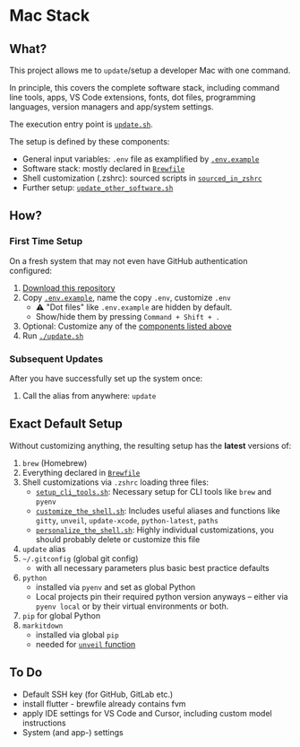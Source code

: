 # Mac Stack

## What?

This project allows me to `update`/setup a developer Mac with one command.

In principle, this covers the complete software stack, including command line tools, apps, VS Code extensions, fonts, dot files, programming languages, version managers and app/system settings.

The execution entry point is [`update.sh`](update.sh).

The setup is defined by these components:
* General input variables: `.env` file as examplified by [`.env.example`](.env.example)
* Software stack: mostly declared in [`Brewfile`](Brewfile)
* Shell customization (.zshrc): sourced scripts in [`sourced_in_zshrc`](scripts/sourced_in_zshrc)
* Further setup: [`update_other_software.sh`](scripts/update_other_software.sh)

## How?

### First Time Setup

On a fresh system that may not even have GitHub authentication configured:

1. [Download this repository](https://github.com/codeface-io/mac-stack/archive/refs/heads/master.zip)
2. Copy [`.env.example`](.env.example), name the copy `.env`, customize `.env`
   - ⚠️ "Dot files" like `.env.example` are hidden by default.
   - Show/hide them by pressing `Command + Shift + .`
3. Optional: Customize any of the [components listed above](#what)
4. Run [`./update.sh`](update.sh)

### Subsequent Updates

After you have successfully set up the system once:

1. Call the alias from anywhere: `update`

## Exact Default Setup

Without customizing anything, the resulting setup has the **latest** versions of:

1. `brew` (Homebrew)
2. Everything declared in [`Brewfile`](Brewfile)
3. Shell customizations via `.zshrc` loading three files:
   - [`setup_cli_tools.sh`](scripts/sourced_in_zshrc/setup_cli_tools.sh): Necessary setup for CLI tools like `brew` and `pyenv`
   - [`customize_the_shell.sh`](scripts/sourced_in_zshrc/customize_the_shell.sh): Includes useful aliases and functions like `gitty`, `unveil`, `update-xcode`, `python-latest`, `paths`
   - [`personalize_the_shell.sh`](scripts/sourced_in_zshrc/personalize_the_shell.sh): Highly individual customizations, you should probably delete or customize this file
4. `update` alias
5. `~/.gitconfig` (global git config)
   - with all necessary parameters plus basic best practice defaults
6. `python`
   - installed via `pyenv` and set as global Python
   - Local projects pin their required python version anyways – either via `pyenv local` or by their virtual environments or both.
7. `pip` for global Python
8. `markitdown`
   - installed via global `pip`
   - needed for [`unveil` function](scripts/sourced_in_zshrc/customize_the_shell.sh)

## To Do

* Default SSH key (for GitHub, GitLab etc.)
* install flutter - brewfile already contains fvm
* apply IDE settings for VS Code and Cursor, including custom model instructions
* System (and app-) settings
